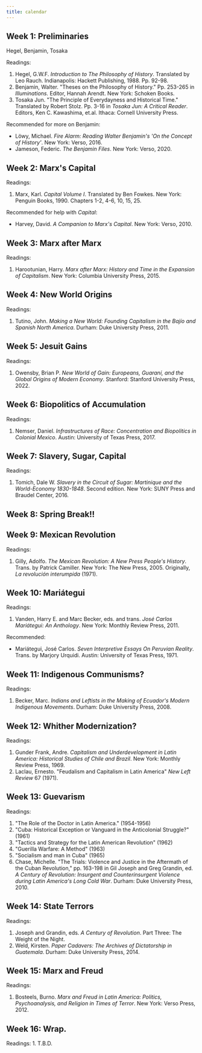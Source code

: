 ```yaml
---
title: calendar 
---
```


## Week 1: Preliminaries

Hegel, Benjamin, Tosaka

Readings:

1. Hegel, G.W.F. *Introduction to The Philosophy of History*. Translated by Leo Rauch. Indianapolis: Hackett Publishing, 1988. Pp. 92-98.
2. Benjamin, Walter. "Theses on the Philosophy of History." Pp. 253-265 in *Illuminations.* Editor, Hannah Arendt. New York: Schoken Books.
3. Tosaka Jun. "The Principle of Everydayness and Historical Time." Translated by Robert Stolz. Pp. 3-16 in *Tosaka Jun: A Critical Reader*. Editors, Ken C. Kawashima, et.al. Ithaca: Cornell University Press.

Recommended for more on Benjamin:

- Löwy, Michael. *Fire Alarm: Reading Walter Benjamin's 'On the Concept of History'*. New York: Verso, 2016.
- Jameson, Federic. *The Benjamin Files*. New York: Verso, 2020. 

## Week 2: Marx's Capital

Readings:

1. Marx, Karl. *Capital Volume I*. Translated by Ben Fowkes. New York: Penguin Books, 1990. Chapters 1-2, 4-6, 10, 15, 25.

Recommended for help with *Capital*:

- Harvey, David. *A Companion to Marx's Capital*. New York: Verso, 2010.

## Week 3: Marx after Marx

Readings:

1. Harootunian, Harry. *Marx after Marx: History and Time in the Expansion of Capitalism*. New York: Columbia University Press, 2015.

## Week 4:  New World Origins
Readings:  

1. Tutino, John.  *Making a New World: Founding Capitalism in the Bajío and Spanish North America*. Durham: Duke University Press, 2011.

## Week 5: Jesuit Gains
Readings: 

1. Owensby, Brian P.  *New World of Gain: Europeans, Guaraní, and the Global Origins of Modern Economy*. Stanford: Stanford University Press, 2022.

## Week 6:   Biopolitics of Accumulation
Readings:

1. Nemser, Daniel.  *Infrastructures of Race: Concentration and Biopolitics in Colonial Mexico*. Austin: University of Texas Press, 2017. 

## Week 7:  Slavery, Sugar, Capital
Readings:  

1. Tomich, Dale W. *Slavery in the Circuit of Sugar: Martinique and the World-Economy 1830-1848*. Second edition. New York: SUNY Press and Braudel Center, 2016. 

## Week 8: Spring Break!!

## Week 9:   Mexican Revolution
Readings:  

1. Gilly, Adolfo. *The Mexican Revolution: A New Press People's History*. Trans. by Patrick Camiller. New York: The New Press, 2005. Originally, *La revolución interumpida* (1971).

## Week 10:   Mariátegui
Readings:

1. Vanden, Harry E. and Marc Becker, eds. and trans. *José Carlos Mariátegui: An Anthology*. New York: Monthly Review Press, 2011. 

Recommended:

- Mariátegui, José Carlos. *Seven Interpretive Essays On Peruvian Reality*. Trans. by Marjory Urquidi. Austin: University of Texas Press, 1971.

## Week 11:   Indigenous Communisms?
Readings:

1. Becker, Marc. *Indians and Leftists in the Making of Ecuador's Modern Indigenous Movements*. Durham: Duke University Press, 2008.

## Week 12:  Whither Modernization?
Readings:

1. Gunder Frank, Andre. *Capitalism and Underdevelopment in Latin America: Historical Studies of Chile and Brazil*. New York: Monthly Review Press, 1969.
2. Laclau, Ernesto. "Feudalism and Capitalism in Latin America" *New Left Review* 67 (1971).

## Week 13:   Guevarism
Readings:

1. "The Role of the Doctor in Latin America." (1954-1956)
2. "Cuba: Historical Exception or Vanguard in the Anticolonial Struggle?" (1961)
3. "Tactics and Strategy for the Latin American Revolution" (1962)
4. "Guerilla Warfare: A Method" (1963)
5. "Socialism and man in Cuba" (1965)
6. Chase, Michelle. "The Trials: Violence and Justice in the Aftermath of the Cuban Revolution," pp. 163-198 in Gil Joseph and Greg Grandin, ed. *A Century of Revolution: Insurgent and Counterinsurgent Violence during Latin America's Long Cold War*. Durham: Duke University Press, 2010.

## Week 14:   State Terrors
Readings:

1. Joseph and Grandin, eds. *A Century of Revolution*. Part Three: The Weight of the Night. 
2. Weld, Kirsten. *Paper Cadavers: The Archives of Dictatorship in Guatemala*. Durham: Duke University Press, 2014.

## Week 15:   Marx and Freud
Readings:

1. Bosteels, Burno. *Marx and Freud in Latin America: Politics, Psychoanalysis, and Religion in Times of Terror*. New York: Verso Press, 2012.

## Week 16: Wrap.
Readings:
	1. T.B.D.




